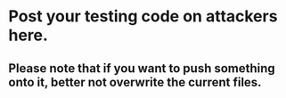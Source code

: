 # Post your testing code on attackers here.

## Please note that if you want to push something onto it, better not overwrite the current files.